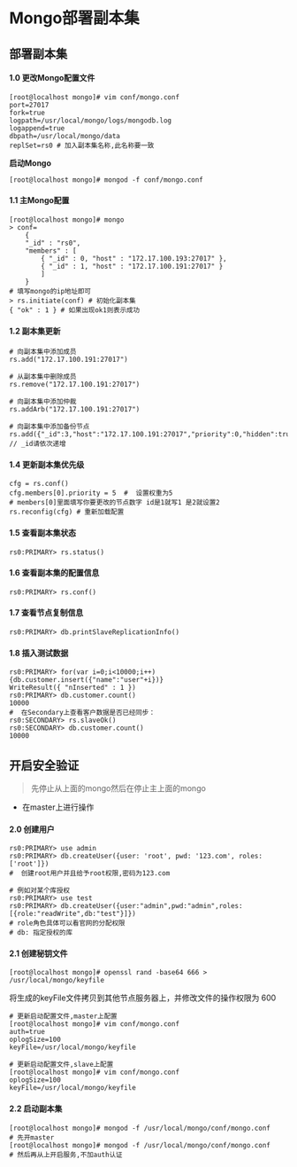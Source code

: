 # Mongo部署副本集

## 部署副本集

#### 1.0 更改Mongo配置文件

```shell
[root@localhost mongo]# vim conf/mongo.conf
port=27017
fork=true
logpath=/usr/local/mongo/logs/mongodb.log
logappend=true
dbpath=/usr/local/mongo/data
replSet=rs0 # 加入副本集名称,此名称要一致
```

 **启动Mongo**

```shell
[root@localhost mongo]# mongod -f conf/mongo.conf 
```

#### 1.1 主Mongo配置

```mssql
[root@localhost mongo]# mongo
> conf=
    {
    "_id" : "rs0",
    "members" : [
        { "_id" : 0, "host" : "172.17.100.193:27017" },
        { "_id" : 1, "host" : "172.17.100.191:27017" }
        ]
    }
# 填写mongo的ip地址即可
> rs.initiate(conf) # 初始化副本集
{ "ok" : 1 } # 如果出现ok1则表示成功
```

#### 1.2 副本集更新

```shell
# 向副本集中添加成员
rs.add("172.17.100.191:27017")
 
# 从副本集中删除成员
rs.remove("172.17.100.191:27017")
 
# 向副本集中添加仲裁
rs.addArb("172.17.100.191:27017")
 
# 向副本集中添加备份节点
rs.add({"_id":3,"host":"172.17.100.191:27017","priority":0,"hidden":true})  // _id请依次递增
```

#### 1.4 更新副本集优先级

```shell
cfg = rs.conf()
cfg.members[0].priority = 5  #  设置权重为5
# members[0]里面填写你要更改的节点数字 id是1就写1 是2就设置2
rs.reconfig(cfg) # 重新加载配置
```

####  1.5 查看副本集状态

```shell
rs0:PRIMARY> rs.status()

```

#### 1.6 查看副本集的配置信息

```shell
rs0:PRIMARY> rs.conf()
```

####  1.7 查看节点复制信息

```shell
rs0:PRIMARY> db.printSlaveReplicationInfo()
```

#### 1.8 插入测试数据

```shell
rs0:PRIMARY> for(var i=0;i<10000;i++){db.customer.insert({"name":"user"+i})}
WriteResult({ "nInserted" : 1 })
rs0:PRIMARY> db.customer.count()
10000
#  在Secondary上查看客户数据是否已经同步：
rs0:SECONDARY> rs.slaveOk()
rs0:SECONDARY> db.customer.count()
10000
```

## 开启安全验证

>  先停止从上面的mongo然后在停止主上面的mongo

- 在master上进行操作

#### 2.0 创建用户

```shell
rs0:PRIMARY> use admin
rs0:PRIMARY> db.createUser({user: 'root', pwd: '123.com', roles: ['root']}) 
#  创建root用户并且给予root权限,密码为123.com
```

```shell
# 例如对某个库授权
rs0:PRIMARY> use test
rs0:PRIMARY> db.createUser({user:"admin",pwd:"admin",roles:[{role:"readWrite",db:"test"}]})
# role角色具体可以看官网的分配权限
# db: 指定授权的库
```

#### 2.1 创建秘钥文件

```shell
[root@localhost mongo]# openssl rand -base64 666 > /usr/local/mongo/keyfile
```

将生成的keyFile文件拷贝到其他节点服务器上，并修改文件的操作权限为 600

```shell
# 更新启动配置文件,master上配置
[root@localhost mongo]# vim conf/mongo.conf 
auth=true
oplogSize=100
keyFile=/usr/local/mongo/keyfile
```

```shell
# 更新启动配置文件,slave上配置
[root@localhost mongo]# vim conf/mongo.conf 
oplogSize=100
keyFile=/usr/local/mongo/keyfile
```

#### 2.2 启动副本集

```shell
[root@localhost mongo]# mongod -f /usr/local/mongo/conf/mongo.conf
# 先开master
[root@localhost mongo]# mongod -f /usr/local/mongo/conf/mongo.conf 
# 然后再从上开启服务,不加auth认证
```

